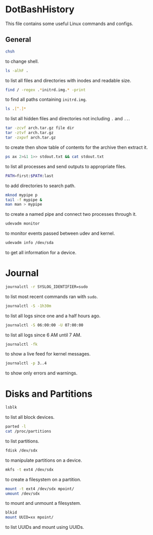 # DotBashHistory
This file contains some useful Linux commands and configs.
## General
```bash
chsh
```
to change shell.

```bash
ls -alhF .
```
to list all files and directories with inodes and readable size.

```bash
find / -regex .*initrd.img.* -print
```
to find all paths containing `initrd.img`.

```bash
ls .[^.]*
```
to list all hidden files and directories not including `.` and `..`.

```bash
tar -zcvf arch.tar.gz file dir
tar -ztvf arch.tar.gz
tar -zxpvf arch.tar.gz
```
to create then show table of contents for the archive then extract it.

```bash
ps ax 2>&1 1>> stdout.txt && cat stdout.txt
```
to list all processes and send outputs to appropriate files.

```bash
PATH=first:$PATH:last
```
to add directories to search path.

```bash
mknod mypipe p
tail -f mypipe &
man man > mypipe
```
to create a named pipe and connect two processes through it.

```bash
udevadm monitor
```
to monitor events passed between udev and kernel.

```bash
udevadm info /dev/sda
```
to get all information for a device.

# Journal
```bash
journalctl -r SYSLOG_IDENTIFIER=sudo
```
to list most recent commands ran with `sudo`.

```bash
journalctl -S -1h30m
```
to list all logs since one and a half hours ago.

```bash
journalctl -S 06:00:00 -U 07:00:00
```
to list all logs since 6 AM until 7 AM.

```bash
journalctl -fk
```
to show a live feed for kernel messages.

```bash
journalctl -p 3..4
```
to show only errors and warnings.

# Disks and Partitions
```bash
lsblk
```
to list all block devices.

```bash
parted -l
cat /proc/partitions
```
to list partitions.

```bash
fdisk /dev/sdx
```
to manipulate partitions on a device.

```bash
mkfs -t ext4 /dev/sdx
```
to create a filesystem on a partition.

```bash
mount -t ext4 /dev/sdx mpoint/
umount /dev/sdx
```
to mount and unmount a filesystem.

```bash
blkid
mount UUID=xx mpoint/
```
to list UUIDs and mount using UUIDs.


